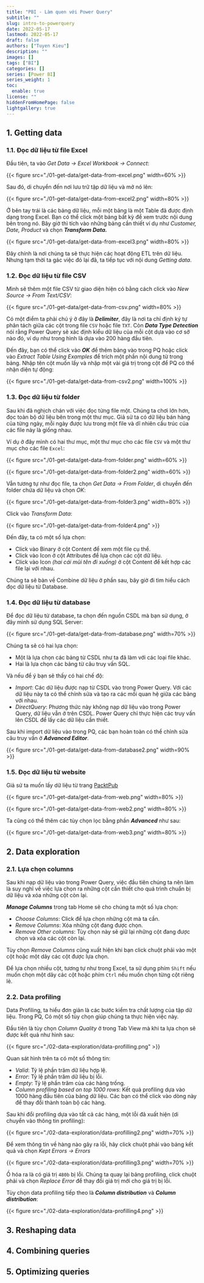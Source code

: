```yaml
---
title: "PBI - Làm quen với Power Query"
subtitle: ""
slug: intro-to-powerquery
date: 2022-05-17
lastmod: 2022-05-17
draft: false
authors: ["Tuyen Kieu"]
description: ""
images: []
tags: ["BI"]
categories: []
series: [Power BI]
series_weight: 1
toc:
  enable: true
license: ""
hiddenFromHomePage: false
lightgallery: true
---
```


<!--more-->

## 1. Getting data

### 1.1. Đọc dữ liệu từ file Excel

Đầu tiên, ta vào _Get Data -> Excel Workbook -> Connect_:

{{< figure src="./01-get-data/get-data-from-excel.png" width=60% >}}

Sau đó, di chuyển đến nơi lưu trữ tập dữ liệu và mở nó lên:

{{< figure src="./01-get-data/get-data-from-excel2.png" width=80% >}}

Ở bên tay trái là các bảng dữ liệu, mỗi một bảng là một Table đã được định dạng trong Excel. Bạn có thể click một bảng bất kỳ để xem trước nội dung bên trong nó. Bây giờ thì tích vào những bảng cần thiết ví dụ như _Customer, Date, Product_ và chọn **_Transform Data._**

{{< figure src="./01-get-data/get-data-from-excel3.png" width=80% >}}

Đây chính là nơi chúng ta sẽ thực hiện các hoạt động ETL trên dữ liệu. Nhưng tạm thời ta gác việc đó lại đã, ta tiếp tục với nội dung _Getting data_.

### 1.2. Đọc dữ liệu từ file CSV

Mình sẽ thêm một file CSV từ giao diện hiện có bằng cách click vào _New Source -> From Text/CSV_:

{{< figure src="./01-get-data/get-data-from-csv.png" width=80% >}}

Có một điểm ta phải chú ý ở đây là **_Delimiter_**, đây là nơi ta chỉ định ký tự phân tách giữa các cột trong file `CSV` hoặc file `TXT`. Còn **_Data Type Detection_** nói rằng Power Query sẽ xác định kiểu dữ liệu của mỗi cột dựa vào cơ sở nào đó, ví dụ như trong hình là dựa vào 200 hàng đầu tiên.

Đến đây, bạn có thể click vào **_OK_** để thêm bảng vào trong PQ hoặc click vào _Extract Table Using Examples_ để trích một phần nội dung từ trong bảng. Nhập tên cột muốn lấy và nhập một vài giá trị trong cột để PQ có thể nhận diện tự động:

{{< figure src="./01-get-data/get-data-from-csv2.png" width=100% >}}

### 1.3. Đọc dữ liệu từ folder

Sau khi đã nghịch chán với việc đọc từng file một. Chúng ta chơi lớn hơn, đọc toàn bộ dữ liệu bên trong một thư mục. Giả sử ta có dữ liệu bán hàng của từng ngày, mỗi ngày được lưu trong một file và dĩ nhiên cấu trúc của các file này là giống nhau.

Ví dụ ở đây mình có hai thư mục, một thư mục cho các file `CSV` và một thư mục cho các file `Excel`:

{{< figure src="./01-get-data/get-data-from-folder.png" width=60% >}}

{{< figure src="./01-get-data/get-data-from-folder2.png" width=60% >}}

Vẫn tương tự như đọc file, ta chọn _Get Data -> From Folder_, di chuyển đến folder chứa dữ liệu và chọn _OK_:

{{< figure src="./01-get-data/get-data-from-folder3.png" width=80% >}}

Click vào _Transform Data_:

{{< figure src="./01-get-data/get-data-from-folder4.png" >}}

Đến đây, ta có một số lựa chọn:

- Click vào Binary ở cột Content để xem một file cụ thể.
- Click vào Icon ở cột Attributes để lựa chọn các cột dữ liệu.
- Click vào Icon _(hai cái mũi tên đi xuống)_ ở cột Content để kết hợp các file lại với nhau.

Chúng ta sẽ bàn về Combine dữ liệu ở phần sau, bây giờ đi tìm hiểu cách đọc dữ liệu từ Database.

### 1.4. Đọc dữ liệu từ database

Để đọc dữ liệu từ database, ta chọn đến nguồn CSDL mà bạn sử dụng, ở đây mình sử dụng SQL Server:

{{< figure src="./01-get-data/get-data-from-database.png" width=70% >}}

Chúng ta sẽ có hai lựa chọn:

- Một là lựa chọn các bảng từ CSDL như ta đã làm với các loại file khác.
- Hai là lựa chọn các bảng từ câu truy vấn SQL.

Và nếu để ý bạn sẽ thấy có hai chế độ:

- _Import_: Các dữ liệu được nạp từ CSDL vào trong Power Query. Với các dữ liệu này ta có thể chỉnh sửa và tạo ra các mối quan hệ giữa các bảng với nhau.
- _DirectQuery_: Phương thức này không nạp dữ liệu vào trong Power Query, dữ liệu vẫn ở trên CSDL. Power Query chỉ thực hiện các truy vấn lên CSDL để lấy các dữ liệu cần thiết.

Sau khi import dữ liệu vào trong PQ, các bạn hoàn toàn có thể chỉnh sửa câu truy vấn ở _**Advanced Editor**_.

{{< figure src="./01-get-data/get-data-from-database2.png" width=90% >}}

### 1.5. Đọc dữ liệu từ website

Giả sử ta muốn lấy dữ liệu từ trang [PacktPub](https://www.packtpub.com/eu/all-products)

{{< figure src="./01-get-data/get-data-from-web.png" width=80% >}}

{{< figure src="./01-get-data/get-data-from-web2.png" width=80% >}}

Ta cũng có thể thêm các tùy chọn lọc bằng phần **_Advanced_** như sau:

{{< figure src="./01-get-data/get-data-from-web3.png" width=80% >}}

## 2. Data exploration

### 2.1. Lựa chọn columns

Sau khi nạp dữ liệu vào trong Power Query, việc đầu tiên chúng ta nên làm là suy nghĩ về việc lựa chọn ra những cột cần thiết cho quá trình chuẩn bị dữ liệu và xóa những cột còn lại.

**_Manage Columns_** trong tab Home sẽ cho chúng ta một số lựa chọn:

- _Choose Columns_: Click để lựa chọn những cột mà ta cần.
- _Remove Columns_: Xóa những cột đang được chọn.
- _Remove Other columns_: Tùy chọn này sẽ giữ lại những cột đang được chọn và xóa các cột còn lại.

Tùy chọn _Remove Columns_ cũng xuất hiện khi bạn click chuột phải vào một cột hoặc một dãy các cột được lựa chọn.

Để lựa chọn nhiều cột, tương tự như trong Excel, ta sử dụng phím `Shift` nếu muốn chọn một dãy các cột hoặc phím `Ctrl` nếu muốn chọn từng cột riêng lẻ.

### 2.2. Data profiling

Data Profiling, ta hiểu đơn giản là các bước kiểm tra chất lượng của tập dữ liệu. Trong PQ, Có một số tùy chọn giúp chúng ta thực hiện việc này.

Đầu tiên là tùy chọn _Column Quality_ ở trong Tab View mà khi ta lựa chọn sẽ được kết quả như hình sau:

{{< figure src="./02-data-exploration/data-profilling.png" >}}

Quan sát hình trên ta có một số thông tin:

- _Valid_: Tỷ lệ phần trăm dữ liệu hợp lệ.
- _Error_: Tỷ lệ phần trăm dữ liệu bị lỗi.
- _Empty_: Tỷ lệ phần trăm của các hàng trống.
- _Column profiling based on top 1000 rows_: Kết quả profiling dựa vào 1000 hàng đầu tiên của bảng dữ liệu. Các bạn có thể click vào dòng này để thay đổi thành toàn bộ các hàng.

Sau khi đổi profiling dựa vào tất cả các hàng, một lỗi đã xuất hiện (di chuyển vào thông tin profiling):

{{< figure src="./02-data-exploration/data-profilling2.png" width=70% >}}

Để xem thông tin về hàng nào gây ra lỗi, hãy click chuột phải vào bảng kết quả và chọn _Kept Errors -> Errors_

{{< figure src="./02-data-exploration/data-profilling3.png" width=70% >}}

Ồ hóa ra là có giá trị `480b` bị lỗi. Chúng ta quay lại bảng profiling, click chuột phải và chọn _Replace Error_ để thay đổi giá trị mới cho giá trị bị lỗi.

Tùy chọn data profiling tiếp theo là **_Column distribution_** và **_Column distribution_**:

{{< figure src="./02-data-exploration/data-profilling4.png" >}}

## 3. Reshaping data

## 4. Combining queries

## 5. Optimizing queries
